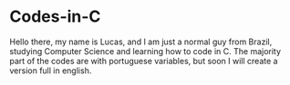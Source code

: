 # Codes-in-C
Hello there, my name is Lucas, and I am just a normal guy from Brazil, studying Computer Science and learning how to code in C.
The majority part of the codes are with portuguese variables, but soon I will create a version full in english.
